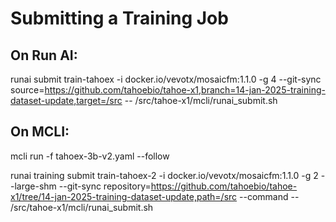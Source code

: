 # Submitting a Training Job

## On Run AI:

runai submit train-tahoex -i docker.io/vevotx/mosaicfm:1.1.0 -g 4 --git-sync source=https://github.com/tahoebio/tahoe-x1,branch=14-jan-2025-training-dataset-update,target=/src -- /src/tahoe-x1/mcli/runai_submit.sh

## On MCLI:

mcli run -f tahoex-3b-v2.yaml --follow

runai training submit train-tahoex-2 -i docker.io/vevotx/mosaicfm:1.1.0 -g 2 --large-shm --git-sync repository=https://github.com/tahoebio/tahoe-x1/tree/14-jan-2025-training-dataset-update,path=/src --command -- /src/tahoe-x1/mcli/runai_submit.sh